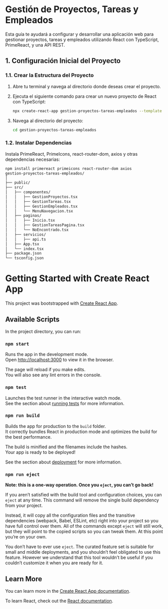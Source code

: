 # Gestión de Proyectos, Tareas y Empleados

Esta guía te ayudará a configurar y desarrollar una aplicación web para gestionar proyectos, tareas y empleados utilizando React con TypeScript, PrimeReact, y una API REST.

## 1. Configuración Inicial del Proyecto

### 1.1. Crear la Estructura del Proyecto

1. Abre tu terminal y navega al directorio donde deseas crear el proyecto.
2. Ejecuta el siguiente comando para crear un nuevo proyecto de React con TypeScript:

    ```bash
    npx create-react-app gestion-proyectos-tareas-empleados --template typescript
    ```

3. Navega al directorio del proyecto:

    ```bash
    cd gestion-proyectos-tareas-empleados
    ```

### 1.2. Instalar Dependencias

Instala PrimeReact, PrimeIcons, react-router-dom, axios y otras dependencias necesarias:

```bash
npm install primereact primeicons react-router-dom axios
gestion-proyectos-tareas-empleados/
│
├── public/
├── src/
│   ├── componentes/
│   │   ├── GestionProyectos.tsx
│   │   ├── GestionTareas.tsx
│   │   ├── GestionEmpleados.tsx
│   │   └── MenuNavegacion.tsx
│   ├── paginas/
│   │   ├── Inicio.tsx
│   │   ├── GestionTareasPagina.tsx
│   │   └── NoEncontrado.tsx
│   ├── servicios/
│   │   ├── api.ts
│   ├── App.tsx
│   └── index.tsx
├── package.json
└── tsconfig.json

```

# Getting Started with Create React App

This project was bootstrapped with [Create React App](https://github.com/facebook/create-react-app).

## Available Scripts

In the project directory, you can run:

### `npm start`

Runs the app in the development mode.\
Open [http://localhost:3000](http://localhost:3000) to view it in the browser.

The page will reload if you make edits.\
You will also see any lint errors in the console.

### `npm test`

Launches the test runner in the interactive watch mode.\
See the section about [running tests](https://facebook.github.io/create-react-app/docs/running-tests) for more information.

### `npm run build`

Builds the app for production to the `build` folder.\
It correctly bundles React in production mode and optimizes the build for the best performance.

The build is minified and the filenames include the hashes.\
Your app is ready to be deployed!

See the section about [deployment](https://facebook.github.io/create-react-app/docs/deployment) for more information.

### `npm run eject`

**Note: this is a one-way operation. Once you `eject`, you can’t go back!**

If you aren’t satisfied with the build tool and configuration choices, you can `eject` at any time. This command will remove the single build dependency from your project.

Instead, it will copy all the configuration files and the transitive dependencies (webpack, Babel, ESLint, etc) right into your project so you have full control over them. All of the commands except `eject` will still work, but they will point to the copied scripts so you can tweak them. At this point you’re on your own.

You don’t have to ever use `eject`. The curated feature set is suitable for small and middle deployments, and you shouldn’t feel obligated to use this feature. However we understand that this tool wouldn’t be useful if you couldn’t customize it when you are ready for it.

## Learn More

You can learn more in the [Create React App documentation](https://facebook.github.io/create-react-app/docs/getting-started).

To learn React, check out the [React documentation](https://reactjs.org/).
